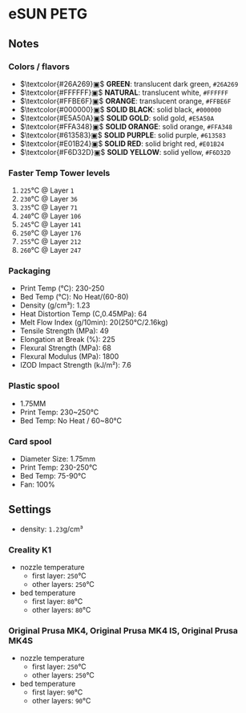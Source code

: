 # eSUN PETG

## Notes

### Colors / flavors

- $\textcolor{#26A269}▣$ **GREEN**: translucent dark green, `#26A269`
- $\textcolor{#FFFFFF}▣$ **NATURAL**: translucent white, `#FFFFFF`
- $\textcolor{#FFBE6F}▣$ **ORANGE**: translucent orange, `#FFBE6F`
- $\textcolor{#000000}▣$ **SOLID BLACK**: solid black, `#000000`
- $\textcolor{#E5A50A}▣$ **SOLID GOLD**: solid gold, `#E5A50A`
- $\textcolor{#FFA348}▣$ **SOLID ORANGE**: solid orange, `#FFA348`
- $\textcolor{#613583}▣$ **SOLID PURPLE**: solid purple, `#613583`
- $\textcolor{#E01B24}▣$ **SOLID RED**: solid bright red, `#E01B24`
- $\textcolor{#F6D32D}▣$ **SOLID YELLOW**: solid yellow, `#F6D32D`

### Faster Temp Tower levels

1. `225`°C @ Layer `1`
2. `230`°C @ Layer `36`
3. `235`°C @ Layer `71`
4. `240`°C @ Layer `106`
5. `245`°C @ Layer `141`
6. `250`°C @ Layer `176`
7. `255`°C @ Layer `212`
8. `260`°C @ Layer `247`

### Packaging

- Print Temp (°C): 230-250
- Bed Temp (°C): No Heat/(60-80)
- Density (g/cm³): 1.23
- Heat Distortion Temp (C,0.45MPa): 64
- Melt Flow Index (g/10min): 20(250°C/2.16kg)
- Tensile Strength (MPa): 49
- Elongation at Break (%): 225
- Flexural Strength (MPa): 68
- Flexural Modulus (MPa): 1800
- IZOD Impact Strength (kJ/m²): 7.6

### Plastic spool

- 1.75MM
- Print Temp: 230~250°C
- Bed Temp: No Heat / 60~80°C

### Card spool

- Diameter Size: 1.75mm
- Print Temp: 230-250°C
- Bed Temp: 75-90°C
- Fan: 100%

## Settings

- density: `1.23`g/cm³

### Creality K1

- nozzle temperature
    - first layer: `250`°C
    - other layers: `250`°C
- bed temperature
    - first layer: `80`°C
    - other layers: `80`°C

### Original Prusa MK4, Original Prusa MK4 IS, Original Prusa MK4S

- nozzle temperature
    - first layer: `250`°C
    - other layers: `250`°C
- bed temperature
    - first layer: `90`°C
    - other layers: `90`°C
